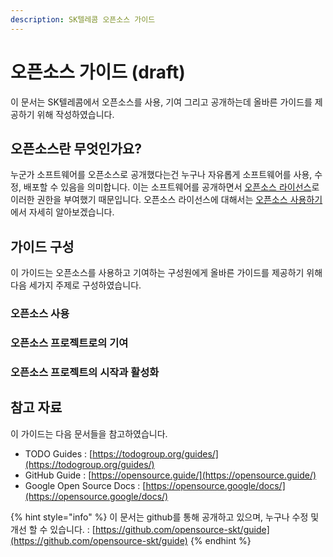 ```yaml
---
description: SK텔레콤 오픈소스 가이드
---
```


# 오픈소스 가이드 \(draft\)

이 문서는 SK텔레콤에서 오픈소스를 사용, 기여 그리고 공개하는데 올바른 가이드를 제공하기 위해 작성하였습니다. 

## 오픈소스란 무엇인가요?

누군가 소프트웨어를 오픈소스로 공개했다는건 누구나 자유롭게 소프트웨어를 사용, 수정, 배포할 수 있음을 의미합니다. 이는 소프트웨어를 공개하면서 [오픈소스 라이선스](https://opensource.org/licenses)로 이러한 권한을 부여했기 때문입니다. 오픈소스 라이선스에 대해서는 [오픈소스 사용하기](https://opensource-skt.gitbook.io/guide/use)에서 자세히 알아보겠습니다.

## 가이드 구성

이 가이드는 오픈소스를 사용하고 기여하는 구성원에게 올바른 가이드를 제공하기 위해 다음 세가지 주제로 구성하였습니다. 

### 오픈소스 사용

### 오픈소스 프로젝트로의 기여

### 오픈소스 프로젝트의 시작과 활성화

## 참고 자료

이 가이드는 다음 문서들을 참고하였습니다. 

* TODO Guides : [https://todogroup.org/guides/](https://todogroup.org/guides/)
* GitHub Guide : [https://opensource.guide/](https://opensource.guide/)
* Google Open Source Docs : [https://opensource.google/docs/](https://opensource.google/docs/)

{% hint style="info" %}
이 문서는 github를 통해 공개하고 있으며, 누구나 수정 및 개선 할 수 있습니다. : [https://github.com/opensource-skt/guide](https://github.com/opensource-skt/guide)
{% endhint %}

